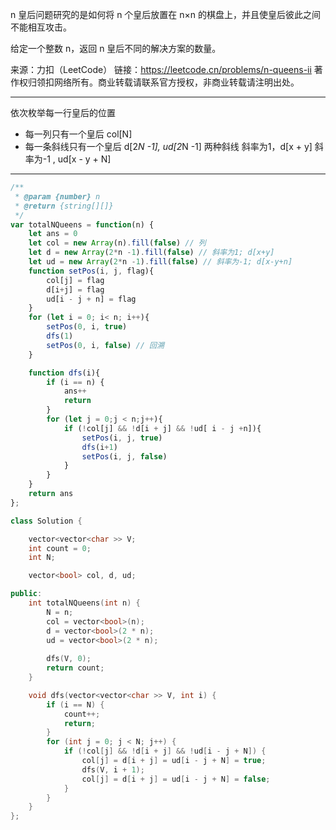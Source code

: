 n 皇后问题研究的是如何将 n 个皇后放置在 n×n 的棋盘上，并且使皇后彼此之间不能相互攻击。

给定一个整数 n，返回 n 皇后不同的解决方案的数量。

来源：力扣（LeetCode）
链接：https://leetcode.cn/problems/n-queens-ii
著作权归领扣网络所有。商业转载请联系官方授权，非商业转载请注明出处。

----

依次枚举每一行皇后的位置

- 每一列只有一个皇后 col[N]
- 每一条斜线只有一个皇后 d[2*N -1], ud[2*N -1]
	两种斜线
	斜率为1，d[x + y]
	斜率为-1 , ud[x - y + N]
	
---

```javascript
/**
 * @param {number} n
 * @return {string[][]}
 */
var totalNQueens = function(n) {
    let ans = 0
    let col = new Array(n).fill(false) // 列
    let d = new Array(2*n -1).fill(false) // 斜率为1; d[x+y]
    let ud = new Array(2*n -1).fill(false) // 斜率为-1; d[x-y+n]
    function setPos(i, j, flag){
        col[j] = flag
        d[i+j] = flag 
        ud[i - j + n] = flag
    }
    for (let i = 0; i< n; i++){
        setPos(0, i, true)
        dfs(1)
        setPos(0, i, false) // 回溯
    }

    function dfs(i){
        if (i == n) {
            ans++
            return
        }
        for (let j = 0;j < n;j++){
            if (!col[j] && !d[i + j] && !ud[ i - j +n]){
                setPos(i, j, true)
                dfs(i+1)
                setPos(i, j, false)
            }
        }
    } 
    return ans
};
```



```cpp
class Solution {

    vector<vector<char >> V;
    int count = 0;
    int N;

    vector<bool> col, d, ud;

public:
    int totalNQueens(int n) {
        N = n;
        col = vector<bool>(n);
        d = vector<bool>(2 * n);
        ud = vector<bool>(2 * n);
        
        dfs(V, 0);
        return count;
    }

    void dfs(vector<vector<char >> V, int i) {
        if (i == N) {
            count++;
            return;
        }
        for (int j = 0; j < N; j++) {
            if (!col[j] && !d[i + j] && !ud[i - j + N]) {
                col[j] = d[i + j] = ud[i - j + N] = true;
                dfs(V, i + 1);
                col[j] = d[i + j] = ud[i - j + N] = false;
            }
        }
    }
};
```